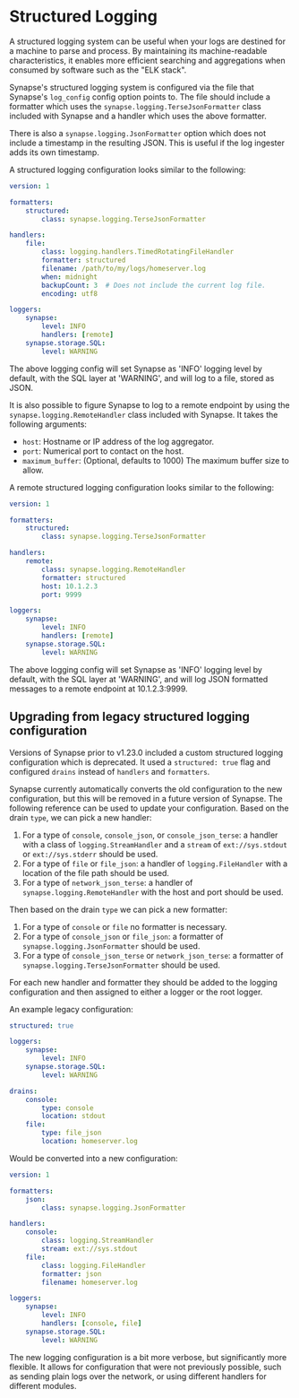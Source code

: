 # Structured Logging

A structured logging system can be useful when your logs are destined for a
machine to parse and process. By maintaining its machine-readable characteristics,
it enables more efficient searching and aggregations when consumed by software
such as the "ELK stack".

Synapse's structured logging system is configured via the file that Synapse's
`log_config` config option points to. The file should include a formatter which
uses the `synapse.logging.TerseJsonFormatter` class included with Synapse and a
handler which uses the above formatter.

There is also a `synapse.logging.JsonFormatter` option which does not include
a timestamp in the resulting JSON. This is useful if the log ingester adds its
own timestamp.

A structured logging configuration looks similar to the following:

```yaml
version: 1

formatters:
    structured:
        class: synapse.logging.TerseJsonFormatter

handlers:
    file:
        class: logging.handlers.TimedRotatingFileHandler
        formatter: structured
        filename: /path/to/my/logs/homeserver.log
        when: midnight
        backupCount: 3  # Does not include the current log file.
        encoding: utf8

loggers:
    synapse:
        level: INFO
        handlers: [remote]
    synapse.storage.SQL:
        level: WARNING
```

The above logging config will set Synapse as 'INFO' logging level by default,
with the SQL layer at 'WARNING', and will log to a file, stored as JSON.

It is also possible to figure Synapse to log to a remote endpoint by using the
`synapse.logging.RemoteHandler` class included with Synapse. It takes the
following arguments:

- `host`: Hostname or IP address of the log aggregator.
- `port`: Numerical port to contact on the host.
- `maximum_buffer`: (Optional, defaults to 1000) The maximum buffer size to allow.

A remote structured logging configuration looks similar to the following:

```yaml
version: 1

formatters:
    structured:
        class: synapse.logging.TerseJsonFormatter

handlers:
    remote:
        class: synapse.logging.RemoteHandler
        formatter: structured
        host: 10.1.2.3
        port: 9999

loggers:
    synapse:
        level: INFO
        handlers: [remote]
    synapse.storage.SQL:
        level: WARNING
```

The above logging config will set Synapse as 'INFO' logging level by default,
with the SQL layer at 'WARNING', and will log JSON formatted messages to a
remote endpoint at 10.1.2.3:9999.

## Upgrading from legacy structured logging configuration

Versions of Synapse prior to v1.23.0 included a custom structured logging
configuration which is deprecated. It used a `structured: true` flag and
configured `drains` instead of ``handlers`` and `formatters`.

Synapse currently automatically converts the old configuration to the new
configuration, but this will be removed in a future version of Synapse. The
following reference can be used to update your configuration. Based on the drain
`type`, we can pick a new handler:

1. For a type of `console`, `console_json`, or `console_json_terse`: a handler
   with a class of `logging.StreamHandler` and a `stream` of `ext://sys.stdout`
   or `ext://sys.stderr` should be used.
2. For a type of `file` or `file_json`: a handler of `logging.FileHandler` with
   a location of the file path should be used.
3. For a type of `network_json_terse`: a handler of `synapse.logging.RemoteHandler`
   with the host and port should be used.

Then based on the drain `type` we can pick a new formatter:

1. For a type of `console` or `file` no formatter is necessary.
2. For a type of `console_json` or `file_json`: a formatter of
   `synapse.logging.JsonFormatter` should be used.
3. For a type of `console_json_terse` or `network_json_terse`: a formatter of
   `synapse.logging.TerseJsonFormatter` should be used.

For each new handler and formatter they should be added to the logging configuration
and then assigned to either a logger or the root logger.

An example legacy configuration:

```yaml
structured: true

loggers:
    synapse:
        level: INFO
    synapse.storage.SQL:
        level: WARNING

drains:
    console:
        type: console
        location: stdout
    file:
        type: file_json
        location: homeserver.log
```

Would be converted into a new configuration:

```yaml
version: 1

formatters:
    json:
        class: synapse.logging.JsonFormatter

handlers:
    console:
        class: logging.StreamHandler
        stream: ext://sys.stdout
    file:
        class: logging.FileHandler
        formatter: json
        filename: homeserver.log

loggers:
    synapse:
        level: INFO
        handlers: [console, file]
    synapse.storage.SQL:
        level: WARNING
```

The new logging configuration is a bit more verbose, but significantly more
flexible. It allows for configuration that were not previously possible, such as
sending plain logs over the network, or using different handlers for different
modules.
